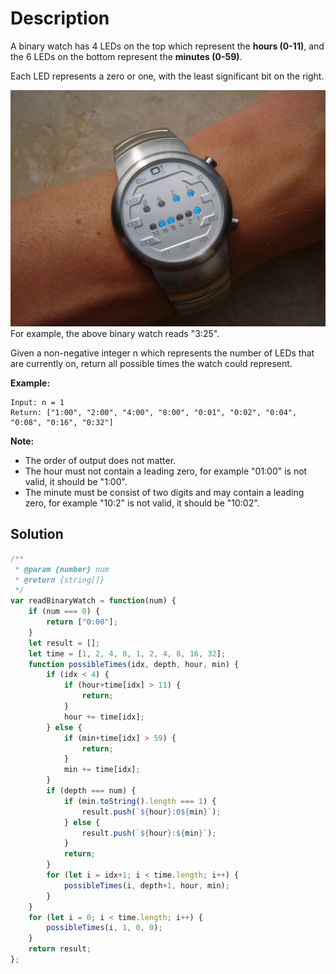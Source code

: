 # Description

A binary watch has 4 LEDs on the top which represent the **hours (0-11)**, and the 6 LEDs on the bottom represent the **minutes (0-59)**.

Each LED represents a zero or one, with the least significant bit on the right.

![Image of Binary Watch](/img/binaryClock.jpg)
For example, the above binary watch reads "3:25".

Given a non-negative integer n which represents the number of LEDs that are currently on, return all possible times the watch could represent.

**Example:**
```
Input: n = 1
Return: ["1:00", "2:00", "4:00", "8:00", "0:01", "0:02", "0:04", "0:08", "0:16", "0:32"]
```
**Note:**
* The order of output does not matter.
* The hour must not contain a leading zero, for example "01:00" is not valid, it should be "1:00".
* The minute must be consist of two digits and may contain a leading zero, for example "10:2" is not valid, it should be "10:02".

## Solution
```javascript
/**
 * @param {number} num
 * @return {string[]}
 */
var readBinaryWatch = function(num) {
    if (num === 0) {
        return ["0:00"];
    }
    let result = [];
    let time = [1, 2, 4, 8, 1, 2, 4, 8, 16, 32];
    function possibleTimes(idx, depth, hour, min) {
        if (idx < 4) {
            if (hour+time[idx] > 11) {
                return;
            }
            hour += time[idx];
        } else {
            if (min+time[idx] > 59) {
                return;
            }
            min += time[idx];
        }
        if (depth === num) {
            if (min.toString().length === 1) {
                result.push(`${hour}:0${min}`);
            } else {
                result.push(`${hour}:${min}`);
            }
            return;
        }
        for (let i = idx+1; i < time.length; i++) {
            possibleTimes(i, depth+1, hour, min);
        }
    }
    for (let i = 0; i < time.length; i++) {
        possibleTimes(i, 1, 0, 0);
    }
    return result;
};
```
